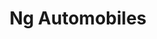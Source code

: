 ---
title: "Ng Automobiles"
url: /ozoir-la-ferriere/ng-automobiles/
shop: réparation de voitures
---